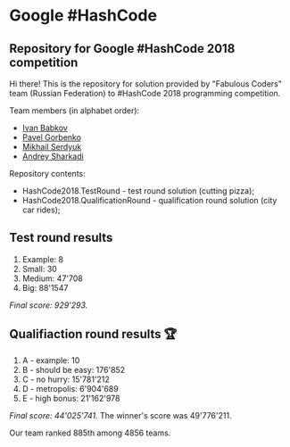Google #HashCode
==================

## Repository for Google #HashCode 2018 competition

Hi there! This is the repository for solution provided by "Fabulous Coders" team (Russian Federation) to #HashCode 2018 programming competition.

Team members (in alphabet order):

* [Ivan Babkov](https://github.com/ibabkov)
* [Pavel Gorbenko](https://github.com/pashtetus1)
* [Mikhail Serdyuk](https://github.com/Mikezar)
* [Andrey Sharkadi](https://github.com/sharkadi-a)

Repository contents:

* HashCode2018.TestRound - test round solution (cutting pizza);
* HashCode2018.QualificationRound - qualification round solution (city car rides);

## Test round results

1. Example: 8
2. Small: 30
3. Medium: 47'708
4. Big: 88'1547

*Final score: 929'293.*

## Qualifiaction round results 🏆

1. A - example: 10
2. B - should be easy: 176'852
3. C - no hurry: 15'781'212
4. D - metropolis: 6'904'689
5. E - high bonus: 21'162'978

*Final score: 44'025'741.* The winner's score was 49'776'211.

Our team ranked 885th among 4856 teams.


